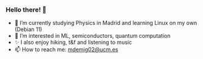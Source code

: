 ### Hello there! 👋

<!--
**n0rbb/n0rbb** is a ✨ _special_ ✨ repository because its `README.md` (this file) appears on your GitHub profile.
Here are some ideas to get you started:
-->


- 🌱 I’m currently studying Physics in Madrid and learning Linux on my own (Debian 11) 
- 👀 I’m interested in ML, semiconductors, quantum computation
- ✨ I also enjoy hiking, t&f and listening to music
- 📫 How to reach me: mdemig02@ucm.es
<!-- - 😄 Pronouns: ...
- ⚡ Fun fact: ...
-->
<!-- - 👯 I’m looking to collaborate on
- 🤔 I’m looking for help with ...
- 💬 Ask me about --> 
